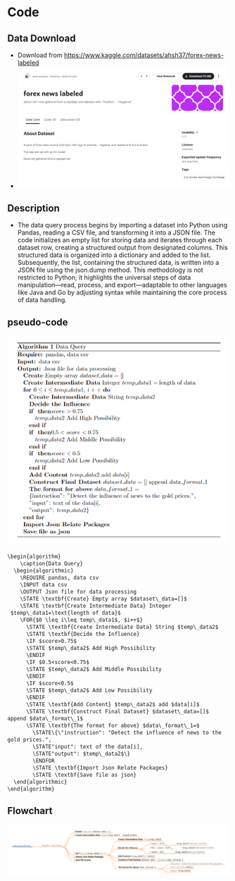 # Code
## Data Download
- Download from https://www.kaggle.com/datasets/ahsh37/forex-news-labeled
- ![](3.png)
## Description
- The data query process begins by importing a dataset into Python using Pandas, reading a CSV file, and transforming it into a JSON file. The code initializes an empty list for storing data and iterates through each dataset row, creating a structured output from designated columns. This structured data is organized into a dictionary and added to the list. Subsequently, the list, containing the structured data, is written into a JSON file using the json.dump method. This methodology is not restricted to Python; it highlights the universal steps of data manipulation—read, process, and export—adaptable to other languages like Java and Go by adjusting syntax while maintaining the core process of data handling.
## pseudo-code
![](1.png)
```
\begin{algorithm}
    \caption{Data Query}
  \begin{algorithmic}
    \REQUIRE pandas, data csv
    \INPUT data csv
    \OUTPUT Json file for data processing
    \STATE \textbf{Create} Empty array $dataset\_data=[]$
    \STATE \textbf{Create Intermediate Data} Integer 
 $temp\_data1=\text{length of data}$
    \FOR{$0 \leq i\leq temp\_data1$, $i++$}
      \STATE \textbf{Create Intermediate Data} String $temp\_data2$
      \STATE \textbf{Decide the Influence} 
      \IF $score>0.75$
      \STATE $temp\_data2$ Add High Possibility
      \ENDIF
      \IF $0.5<score<0.75$
      \STATE $temp\_data2$ Add Middle Possibility
      \ENDIF
      \IF $score<0.5$
      \STATE $temp\_data2$ Add Low Possibility
      \ENDIF
      \STATE \textbf{Add Content} $temp\_data2$ add $data[i]$
      \STATE \textbf{Construct Final Dataset} $dataset\_data=[]$ append $data\_format\_1$
      \STATE \textbf{The format for above} $data\_format\_1=$
        \STATE\{\"instruction": "Detect the influence of news to the gold prices.",
        \STATE"input": text of the data[i],
        \STATE"output": $temp\_data2$\}
        \ENDFOR
        \STATE \textbf{Import Json Relate Packages}
        \STATE \textbf{Save file as json}
  \end{algorithmic}
\end{algorithm}
```
## Flowchart
![](2.png)